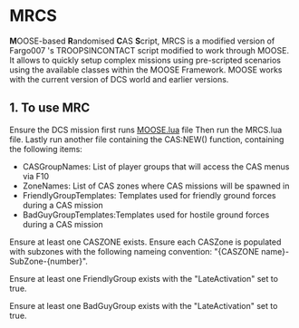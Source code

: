 # MRCS

**M**OOSE-based **R**andomised **C**AS **S**cript, MRCS is a modified version of Fargo007 's TROOPSINCONTACT script modified to work
through MOOSE.
It allows to quickly setup complex missions using pre-scripted scenarios using the available classes within the MOOSE Framework.
MOOSE works with the current version of DCS world and earlier versions.

## 1. **To use MRC**

Ensure the DCS mission first runs [MOOSE.lua](https://github.com/FlightControl-Master/MOOSE/releases) file
Then run the MRCS.lua file.
Lastly run another file containing the CAS:NEW() function, containing the following items:
* CASGroupNames: List of player groups that will access the CAS menus via F10
* ZoneNames: List of CAS zones where CAS missions will be spawned in
* FriendlyGroupTemplates: Templates used for friendly ground forces during a CAS mission
* BadGuyGroupTemplates:Templates used for hostile ground forces during a CAS mission

Ensure at least one CASZONE exists.
Ensure each CASZone is populated with subzones with the following nameing convention: 
"{CASZONE name}-SubZone-{number}".

Ensure at least one FriendlyGroup exists with the "LateActivation" set to true.

Ensure at least one BadGuyGroup exists with the "LateActivation" set to true.
